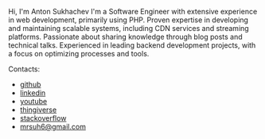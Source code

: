Hi, I'm Anton Sukhachev
I'm a Software Engineer with extensive experience in web development, primarily using PHP. 
Proven expertise in developing and maintaining scalable systems, including CDN services and streaming platforms. 
Passionate about sharing knowledge through blog posts and technical talks. 
Experienced in leading backend development projects, with a focus on optimizing processes and tools.

Contacts:
* [github](https://github.com/mrsuh)
* [linkedin](https://www.linkedin.com/in/anton-sukhachev)
* [youtube](https://www.youtube.com/@mrsuh)
* [thingiverse](https://www.thingiverse.com/antonsukhachev)
* [stackoverflow](https://stackoverflow.com/users/7109443/anton-sukhachev)
* mrsuh6@gmail.com
